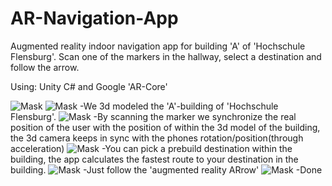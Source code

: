 # AR-Navigation-App
Augmented reality indoor navigation app for building 'A' of 'Hochschule Flensburg'. Scan one of the markers in the hallway, select a destination and follow the arrow.

Using:
Unity C# and Google 'AR-Core'

![Mask](../master/git-readme/Screen01.png)
![Mask](../master/git-readme/Screen02.png)
-We 3d modeled the 'A'-building of 'Hochschule Flensburg'. 
![Mask](../master/git-readme/Screen03.png)
-By scanning the marker we synchronize the real position of the user with the position of within the 3d model of the building, the 3d camera keeps in sync with the phones rotation/position(through acceleration)
![Mask](../master/git-readme/Screen04.png)
-You can pick a prebuild destination within the building, the app calculates the fastest route to your destination in the building.
![Mask](../master/git-readme/Screen05.png)
-Just follow the 'augmented reality ARrow'
![Mask](../master/git-readme/Screen06.png)
-Done
